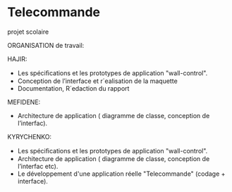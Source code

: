 # Telecommande 
projet scolaire

ORGANISATION de travail:
 
 HAJIR:  
 - Les spéciﬁcations et les prototypes de application "wall-control". 
 - Conception de l’interface et r´ealisation de la maquette 
 - Documentation, R´edaction du rapport

MEFIDENE:
 - Architecture de application (  diagramme de classe,  conception de l’interfac).
 
KYRYCHENKO:
 - Les spéciﬁcations et les prototypes de application "wall-control". 
 - Architecture de application ( diagramme de classe,  conception de l’interfac etc).
 - Le développement d'une application réelle "Telecommande" (codage + interface).


